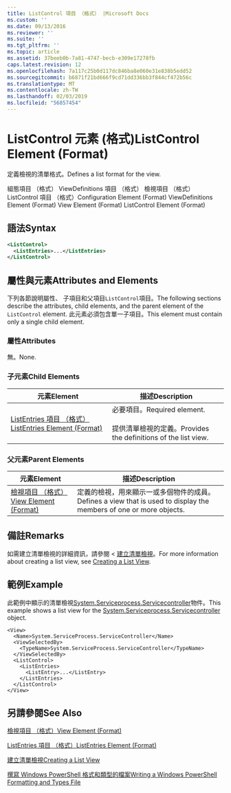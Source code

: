 ```yaml
---
title: ListControl 項目 （格式） |Microsoft Docs
ms.custom: ''
ms.date: 09/13/2016
ms.reviewer: ''
ms.suite: ''
ms.tgt_pltfrm: ''
ms.topic: article
ms.assetid: 37beeb0b-7a81-4747-becb-e309e17278fb
caps.latest.revision: 12
ms.openlocfilehash: 7a117c25b0d117dc846ba8e060e31e838b5edd52
ms.sourcegitcommit: b6871f21bd666f9cd71dd336bb3f844cf472b56c
ms.translationtype: MT
ms.contentlocale: zh-TW
ms.lasthandoff: 02/03/2019
ms.locfileid: "56857454"
---
```

# <a name="listcontrol-element-format"></a><span data-ttu-id="b1c0d-102">ListControl 元素 (格式)</span><span class="sxs-lookup"><span data-stu-id="b1c0d-102">ListControl Element (Format)</span></span>

<span data-ttu-id="b1c0d-103">定義檢視的清單格式。</span><span class="sxs-lookup"><span data-stu-id="b1c0d-103">Defines a list format for the view.</span></span>

<span data-ttu-id="b1c0d-104">組態項目 （格式） ViewDefinitions 項目 （格式） 檢視項目 （格式） ListControl 項目 （格式）</span><span class="sxs-lookup"><span data-stu-id="b1c0d-104">Configuration Element (Format) ViewDefinitions Element (Format) View Element (Format) ListControl Element (Format)</span></span>

## <a name="syntax"></a><span data-ttu-id="b1c0d-105">語法</span><span class="sxs-lookup"><span data-stu-id="b1c0d-105">Syntax</span></span>

```xml
<ListControl>
  <ListEntries>...</ListEntries>
</ListControl>

```

## <a name="attributes-and-elements"></a><span data-ttu-id="b1c0d-106">屬性與元素</span><span class="sxs-lookup"><span data-stu-id="b1c0d-106">Attributes and Elements</span></span>

<span data-ttu-id="b1c0d-107">下列各節說明屬性、 子項目和父項目`ListControl`項目。</span><span class="sxs-lookup"><span data-stu-id="b1c0d-107">The following sections describe the attributes, child elements, and the parent element of the `ListControl` element.</span></span> <span data-ttu-id="b1c0d-108">此元素必須包含單一子項目。</span><span class="sxs-lookup"><span data-stu-id="b1c0d-108">This element must contain only a single child element.</span></span>

### <a name="attributes"></a><span data-ttu-id="b1c0d-109">屬性</span><span class="sxs-lookup"><span data-stu-id="b1c0d-109">Attributes</span></span>

<span data-ttu-id="b1c0d-110">無。</span><span class="sxs-lookup"><span data-stu-id="b1c0d-110">None.</span></span>

### <a name="child-elements"></a><span data-ttu-id="b1c0d-111">子元素</span><span class="sxs-lookup"><span data-stu-id="b1c0d-111">Child Elements</span></span>

|<span data-ttu-id="b1c0d-112">元素</span><span class="sxs-lookup"><span data-stu-id="b1c0d-112">Element</span></span>|<span data-ttu-id="b1c0d-113">描述</span><span class="sxs-lookup"><span data-stu-id="b1c0d-113">Description</span></span>|
|-------------|-----------------|
|[<span data-ttu-id="b1c0d-114">ListEntries 項目 （格式）</span><span class="sxs-lookup"><span data-stu-id="b1c0d-114">ListEntries Element (Format)</span></span>](./listentries-element-for-listcontrol-format.md)|<span data-ttu-id="b1c0d-115">必要項目。</span><span class="sxs-lookup"><span data-stu-id="b1c0d-115">Required element.</span></span><br /><br /> <span data-ttu-id="b1c0d-116">提供清單檢視的定義。</span><span class="sxs-lookup"><span data-stu-id="b1c0d-116">Provides the definitions of the list view.</span></span>|

### <a name="parent-elements"></a><span data-ttu-id="b1c0d-117">父元素</span><span class="sxs-lookup"><span data-stu-id="b1c0d-117">Parent Elements</span></span>

|<span data-ttu-id="b1c0d-118">元素</span><span class="sxs-lookup"><span data-stu-id="b1c0d-118">Element</span></span>|<span data-ttu-id="b1c0d-119">描述</span><span class="sxs-lookup"><span data-stu-id="b1c0d-119">Description</span></span>|
|-------------|-----------------|
|[<span data-ttu-id="b1c0d-120">檢視項目 （格式）</span><span class="sxs-lookup"><span data-stu-id="b1c0d-120">View Element (Format)</span></span>](./view-element-format.md)|<span data-ttu-id="b1c0d-121">定義的檢視，用來顯示一或多個物件的成員。</span><span class="sxs-lookup"><span data-stu-id="b1c0d-121">Defines a view that is used to display the members of one or more objects.</span></span>|

## <a name="remarks"></a><span data-ttu-id="b1c0d-122">備註</span><span class="sxs-lookup"><span data-stu-id="b1c0d-122">Remarks</span></span>

<span data-ttu-id="b1c0d-123">如需建立清單檢視的詳細資訊，請參閱 <<c0> [ 建立清單檢視](./creating-a-list-view.md)。</span><span class="sxs-lookup"><span data-stu-id="b1c0d-123">For more information about creating a list view, see [Creating a List View](./creating-a-list-view.md).</span></span>

## <a name="example"></a><span data-ttu-id="b1c0d-124">範例</span><span class="sxs-lookup"><span data-stu-id="b1c0d-124">Example</span></span>

<span data-ttu-id="b1c0d-125">此範例中顯示的清單檢視[System.Serviceprocess.Servicecontroller](/dotnet/api/System.ServiceProcess.ServiceController)物件。</span><span class="sxs-lookup"><span data-stu-id="b1c0d-125">This example shows a list view for the [System.Serviceprocess.Servicecontroller](/dotnet/api/System.ServiceProcess.ServiceController) object.</span></span>

```
<View>
  <Name>System.ServiceProcess.ServiceController</Name>
  <ViewSelectedBy>
    <TypeName>System.ServiceProcess.ServiceController</TypeName>
  </ViewSelectedBy>
  <ListControl>
    <ListEntries>
      <ListEntry>...</ListEntry>
    </ListEntries>
  </ListControl>
</View>
```

## <a name="see-also"></a><span data-ttu-id="b1c0d-126">另請參閱</span><span class="sxs-lookup"><span data-stu-id="b1c0d-126">See Also</span></span>

[<span data-ttu-id="b1c0d-127">檢視項目 （格式）</span><span class="sxs-lookup"><span data-stu-id="b1c0d-127">View Element (Format)</span></span>](./view-element-format.md)

[<span data-ttu-id="b1c0d-128">ListEntries 項目 （格式）</span><span class="sxs-lookup"><span data-stu-id="b1c0d-128">ListEntries Element (Format)</span></span>](./listentries-element-for-listcontrol-format.md)

[<span data-ttu-id="b1c0d-129">建立清單檢視</span><span class="sxs-lookup"><span data-stu-id="b1c0d-129">Creating a List View</span></span>](./creating-a-list-view.md)

[<span data-ttu-id="b1c0d-130">撰寫 Windows PowerShell 格式和類型的檔案</span><span class="sxs-lookup"><span data-stu-id="b1c0d-130">Writing a Windows PowerShell Formatting and Types File</span></span>](./writing-a-powershell-formatting-file.md)
